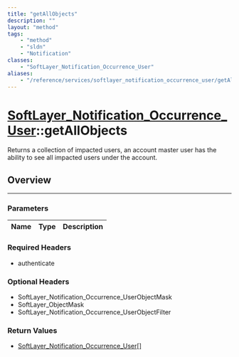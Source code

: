 ```yaml
---
title: "getAllObjects"
description: ""
layout: "method"
tags:
    - "method"
    - "sldn"
    - "Notification"
classes:
    - "SoftLayer_Notification_Occurrence_User"
aliases:
    - "/reference/services/softlayer_notification_occurrence_user/getAllObjects"
---
```

# [SoftLayer_Notification_Occurrence_User](/reference/services/SoftLayer_Notification_Occurrence_User)::getAllObjects


Returns a collection of impacted users, an account master user has the ability to see all impacted users under the account. 


## Overview 


-----

### Parameters 
|Name | Type | Description |
| --- | --- | --- |


### Required Headers
* authenticate


### Optional Headers
* SoftLayer_Notification_Occurrence_UserObjectMask
* SoftLayer_ObjectMask
* SoftLayer_Notification_Occurrence_UserObjectFilter

### Return Values
* <a href='/reference/datatypes/SoftLayer_Notification_Occurrence_User'>SoftLayer_Notification_Occurrence_User[] </a>




